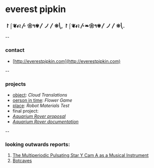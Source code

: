 # everest pipkin

###  ↾⌠❦ᵳ≀〴 ❀१✾឴〳ノ〳❊⎝,  ↾⌠❦ᵳ≀〴❧❀१✾឴〳ノ〳❊⎝.

--
### contact

* [http://everestpipkin.com](http://everestpipkin.com)

-- 
### projects

* [object](p1-cloud-translations.md): *Cloud Translations*
* [oerson in time](p2-flower-game.md): *Flower Game*
* [place](p3-robot-materials-test.md): *Robot Materials Test*
* final project: 
 * [*Aquarium Rover proposal*](final-project.md)
 * [*Aquarium Rover documentation*](final-documentation.md)

--
### looking outwards reports: 

1. [The Multiperiodic Pulsating Star Y Cam A as a Musical Instrument](looking-outwards-01.md)
2. [Botcaves](looking-outwards-02.md)
